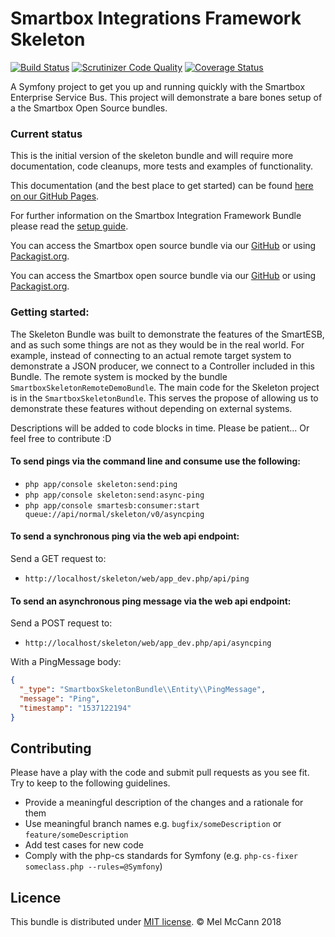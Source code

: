 Smartbox Integrations Framework Skeleton
========
[![Build Status](https://travis-ci.org/smartboxgroup/smartesb-skeleton.svg?branch=master)](https://travis-ci.org/smartboxgroup/smartbox-skeleton) [![Scrutinizer Code Quality](https://scrutinizer-ci.com/g/smartboxgroup/smartbox-skeleton/badges/quality-score.png?b=master)](https://scrutinizer-ci.com/g/smartboxgroup/smartbox-skeleton/?branch=master) [![Coverage Status](https://coveralls.io/repos/github/smartboxgroup/smartbox-skeleton/badge.svg?branch=master)](https://coveralls.io/github/smartboxgroup/smartbox-skeleton?branch=master)

A Symfony project to get you up and running quickly with the Smartbox Enterprise Service Bus.
This project will demonstrate a bare bones setup of a the Smartbox Open Source bundles.


### Current status

This is the initial version of the skeleton bundle and will require more documentation, code cleanups, more tests and examples of functionality.

This documentation (and the best place to get started) can be found [here on our GitHub Pages](https://smartboxgroup.github.io/smartesb-skeleton/). 

For further information on the Smartbox Integration Framework Bundle please read the [setup guide](https://raw.githubusercontent.com/smartboxgroup/integration-framework-bundle/master/README.md). 

You can access the Smartbox open source bundle via our [GitHub](https://github.com/smartboxgroup/) or using [Packagist.org](https://packagist.org/packages/smartbox/).

You can access the Smartbox open source bundle via our [GitHub](https://github.com/smartboxgroup/) or using [Packagist.org](https://packagist.org/packages/smartbox/).

### Getting started:
The Skeleton Bundle was built to demonstrate the features of the SmartESB, and as such some things are not as they would be in the real world. 
For example, instead of connecting to an actual remote target system to demonstrate a JSON producer, we connect to a Controller included in this Bundle.
The remote system is mocked by the bundle `SmartboxSkeletonRemoteDemoBundle`.
The main code for the Skeleton project is in the `SmartboxSkeletonBundle`.
This serves the propose of allowing us to demonstrate these features without depending on external systems.

Descriptions will be added to code blocks in time. Please be patient... Or feel free to contribute :D

#### To send pings via the command line and consume use the following:

* `php app/console skeleton:send:ping`
* `php app/console skeleton:send:async-ping`
* `php app/console smartesb:consumer:start queue://api/normal/skeleton/v0/asyncping`

#### To send a synchronous ping via the web api endpoint:

Send a GET request to:
* `http://localhost/skeleton/web/app_dev.php/api/ping`

#### To send an asynchronous ping message via the web api endpoint:
Send a POST request to:

* `http://localhost/skeleton/web/app_dev.php/api/asyncping`

With a PingMessage body:
```json
{
  "_type": "SmartboxSkeletonBundle\\Entity\\PingMessage",
  "message": "Ping",
  "timestamp": "1537122194"
}
```

## Contributing

Please have a play with the code and submit pull requests as you see fit.
Try to keep to the following guidelines.

  - Provide a meaningful description of the changes and a rationale for them
  - Use meaningful branch names e.g. `bugfix/someDescription` or `feature/someDescription`
  - Add test cases for new code
  - Comply with the php-cs standards for Symfony (e.g. `php-cs-fixer someclass.php --rules=@Symfony`)

## Licence

This bundle is distributed under [MIT license](license). © Mel McCann 2018
